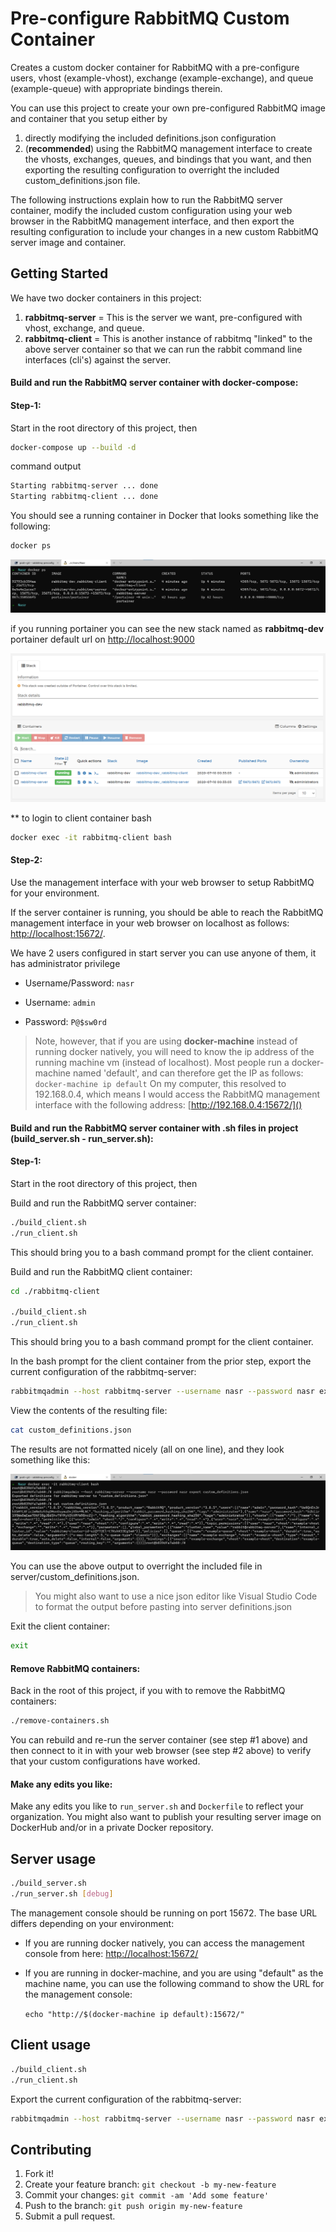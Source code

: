 # Pre-configure RabbitMQ Custom Container

Creates a custom docker container for RabbitMQ with a pre-configure users, vhost (example-vhost), exchange (example-exchange), and queue (example-queue) with appropriate bindings therein.

You can use this project to create your own pre-configured RabbitMQ image and container that you setup either by

1. directly modifying the included definitions.json configuration
2. (**recommended**) using the RabbitMQ management interface to create the vhosts, exchanges, queues, and bindings that you want, and then exporting the resulting configuration to overright the included custom_definitions.json file.

The following instructions explain how to run the RabbitMQ server container, modify the included custom configuration using your web browser in the RabbitMQ management interface, and then export the resulting configuration to include your changes in a new custom RabbitMQ server image and container.


## Getting Started

We have two docker containers in this project:

1. **rabbitmq-server** = This is the server we want, pre-configured with vhost, exchange, and queue.
2. **rabbitmq-client** = This is another instance of rabbitmq "linked" to the above server container so that we can run the rabbit command line interfaces (cli's) against the server.

#### Build and run the RabbitMQ server container with docker-compose:

#### Step-1:

Start in the root directory of this project, then

```bash
docker-compose up --build -d
```

command output
```bash
Starting rabbitmq-server ... done
Starting rabbitmq-client ... done
```

You should see a running container in Docker that looks something like the following:


```bash
docker ps
```

 <img src="https://github.com/nasraldin/rabbitmq-preconfigure-container/blob/master/img/rabbitmq-dev-ps.png" />

if you running portainer you can see the new stack named as **rabbitmq-dev**
 portainer default url on [http://localhost:9000](http://localhost:9000/#/stacks/rabbitmq-dev?type=2&external=true)
 
 <img src="https://github.com/nasraldin/rabbitmq-preconfigure-container/blob/master/img/rabbitmq-dev-stack.png" />

** to login to client container bash

```bash
docker exec -it rabbitmq-client bash
```

#### Step-2:

Use the management interface with your web browser to setup RabbitMQ for your environment.

If the server container is running, you should be able to reach the RabbitMQ management interface in your web browser on localhost as follows: [http://localhost:15672/]().

We have 2 users configured in start server you can use anyone of them, it has administrator privilege

* Username/Password: `nasr`

* Username: `admin`
* Password: `P@$sw0rd`

> Note, however, that if you are using **docker-machine** instead of running docker natively, you will need to know the ip address of the running machine vm (instead of localhost). Most people run a docker-machine named 'default', and can therefore get the IP as follows:
>  ```docker-machine ip default```
> On my computer, this resolved to 192.168.0.4, which means I would access the RabbitMQ management interface with the following address: [http://192.168.0.4:15672/]()


#### Build and run the RabbitMQ server container with .sh files in project (build_server.sh - run_server.sh):

#### Step-1:

Start in the root directory of this project, then

Build and run the RabbitMQ server container:

```bash
./build_client.sh
./run_client.sh
```
This should bring you to a bash command prompt for the client container.

Build and run the RabbitMQ client container:

```bash
cd ./rabbitmq-client

./build_client.sh
./run_client.sh
```

This should bring you to a bash command prompt for the client container.

In the bash prompt for the client container from the prior step, export the current configuration of the rabbitmq-server:

```bash
rabbitmqadmin --host rabbitmq-server --username nasr --password nasr export custom_definitions.json
```

View the contents of the resulting file:

```bash
cat custom_definitions.json
```

The results are not formatted nicely (all on one line), and they look something like this:

 <img src="https://github.com/nasraldin/rabbitmq-preconfigure-container/blob/master/img/rabbitmq-dev-config.png" />

You can use the above output to overright the included file in server/custom_definitions.json. 
> You might also want to use a nice json editor like Visual Studio Code to format the output before pasting into server definitions.json

Exit the client container:

```bash
exit
```

#### Remove RabbitMQ containers:

Back in the root of this project, if you with to remove the RabbitMQ containers:

```bash
./remove-containers.sh
```

You can rebuild and re-run the server container (see step #1 above) and then connect to it in with your web browser (see step #2 above) to verify that your custom configurations have worked.

#### Make any edits you like:

Make any edits you like to ```run_server.sh``` and ```Dockerfile``` to reflect your organization. You might also want to publish your resulting server image on DockerHub and/or in a private Docker repository.

## Server usage

```bash
./build_server.sh
./run_server.sh [debug]
```
The management console should be running on port 15672. The base URL differs depending on your environment:

* If you are running docker natively, you can access the management console from here: [http://localhost:15672/](http://localhost:15672/)
* If you are running in docker-machine, and you are using "default" as the machine name, you can use the following command to show the URL for the management console:

   ```echo "http://$(docker-machine ip default):15672/"```

## Client usage

```bash
./build_client.sh
./run_client.sh
```

Export the current configuration of the rabbitmq-server:

```bash
rabbitmqadmin --host rabbitmq-server --username nasr --password nasr export custom_definitions.json
```

## Contributing

1. Fork it!
2. Create your feature branch: `git checkout -b my-new-feature`
3. Commit your changes: `git commit -am 'Add some feature'`
4. Push to the branch: `git push origin my-new-feature`
5. Submit a pull request.

